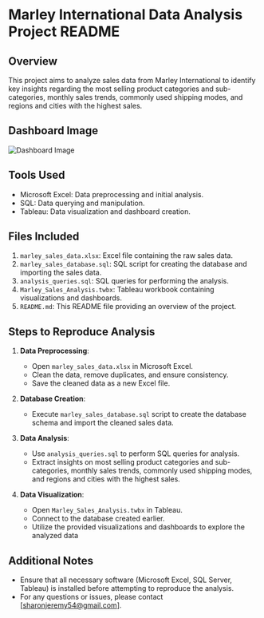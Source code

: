 # Marley International Data Analysis Project README

## Overview
This project aims to analyze sales data from Marley International to identify key insights regarding the most selling product categories and sub-categories, monthly sales trends, commonly used shipping modes, and regions and cities with the highest sales.

## Dashboard Image 
![Dashboard Image](dashboard.png)

## Tools Used
- Microsoft Excel: Data preprocessing and initial analysis.
- SQL: Data querying and manipulation.
- Tableau: Data visualization and dashboard creation.

## Files Included
1. `marley_sales_data.xlsx`: Excel file containing the raw sales data.
2. `marley_sales_database.sql`: SQL script for creating the database and importing the sales data.
3. `analysis_queries.sql`: SQL queries for performing the analysis.
4. `Marley_Sales_Analysis.twbx`: Tableau workbook containing visualizations and dashboards.
5. `README.md`: This README file providing an overview of the project.

## Steps to Reproduce Analysis
1. **Data Preprocessing**:
   - Open `marley_sales_data.xlsx` in Microsoft Excel.
   - Clean the data, remove duplicates, and ensure consistency.
   - Save the cleaned data as a new Excel file.

2. **Database Creation**:
   - Execute `marley_sales_database.sql` script to create the database schema and import the cleaned sales data.

3. **Data Analysis**:
   - Use `analysis_queries.sql` to perform SQL queries for analysis.
   - Extract insights on most selling product categories and sub-categories, monthly sales trends, commonly used shipping modes, and regions and cities with the highest sales.

4. **Data Visualization**:
   - Open `Marley_Sales_Analysis.twbx` in Tableau.
   - Connect to the database created earlier.
   - Utilize the provided visualizations and dashboards to explore the analyzed data

## Additional Notes
- Ensure that all necessary software (Microsoft Excel, SQL Server, Tableau) is installed before attempting to reproduce the analysis.
- For any questions or issues, please contact [sharonjeremy54@gmail.com].